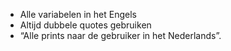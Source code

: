 * Alle variabelen in het Engels
* Altijd dubbele quotes gebruiken
* “Alle prints naar de gebruiker in het Nederlands”.

